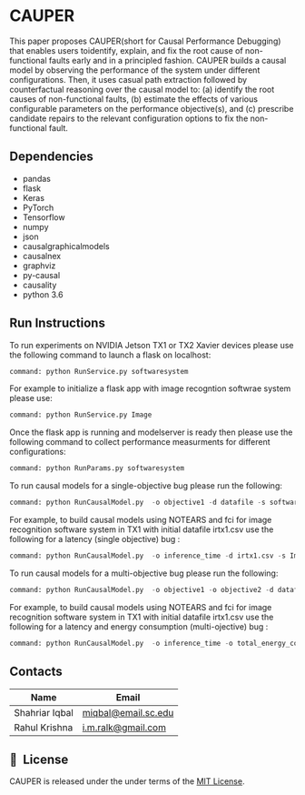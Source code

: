 # CAUPER
This paper proposes CAUPER(short for Causal Performance Debugging) that enables users toidentify, explain, and 
fix the root cause of non-functional faults early and in a principled fashion. CAUPER builds a causal model by 
observing the performance of the system under different configurations. Then, it uses casual path extraction 
followed by counterfactual reasoning over the causal model to:  (a) identify the root causes of non-functional faults, 
(b) estimate the effects of various configurable parameters on the performance objective(s), and (c) prescribe candidate 
repairs to the relevant configuration options to fix the non-functional fault. 
## Dependencies
* pandas    
* flask 
* Keras 
* PyTorch 
* Tensorflow
* numpy  
* json  
* causalgraphicalmodels 
* causalnex 
* graphviz 
* py-causal 
* causality  
* python 3.6
## Run Instructions
To run experiments on NVIDIA Jetson TX1 or TX2 Xavier devices please use the 
following command to launch a flask on localhost:
```python
command: python RunService.py softwaresystem
```
For example to initialize a flask app with image recogntion softwrae system please use:
```python
command: python RunService.py Image
```

Once the flask app is running and modelserver is ready then please use the following command
to collect performance measurments for different configurations: 
```python
command: python RunParams.py softwaresystem
```

To run causal models for a single-objective bug please run the following:
```python
command: python RunCausalModel.py  -o objective1 -d datafile -s softwaresystem -k hardwaresystem
```
For example, to build causal models using NOTEARS and fci for image recognition software 
system in TX1 with initial datafile irtx1.csv use the following for a latency (single objective) bug : 
```python
command: python RunCausalModel.py  -o inference_time -d irtx1.csv -s Image -k TX1
```

To run causal models for a multi-objective bug please run the following:
```python
command: python RunCausalModel.py  -o objective1 -o objective2 -d datafile -s softwaresystem -k hardwaresystem
```
For example, to build causal models using NOTEARS and fci for image recognition software 
system in TX1 with initial datafile irtx1.csv use the following for a latency and energy consumption (multi-ojective) bug : 
```python
command: python RunCausalModel.py  -o inference_time -o total_energy_consumption -d irtx1.csv -s Image -k TX1
```
## Contacts
|Name|Email|     
|---------------|------------------|      
|Shahriar Iqbal|miqbal@email.sc.edu|      
|Rahul Krishna|i.m.ralk@gmail.com|


## 📘&nbsp; License
CAUPER is released under the under terms of the [MIT License](LICENSE).
